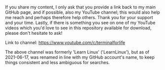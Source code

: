 If you share my content, I only ask that you provide a link back to my main GitHub page, and if possible, also my YouTube channel; this would also help me reach and perhaps therefore help others. Thank you for your support and your time. Lastly, if there is something you see on one of my YouTube videos which you'd love to see in this repository available for download, please don't hesitate to ask!

Link to channel: https://www.youtube.com/c/terminalforlife

The above channel was formerly 'Learn Linux' ('LearnLinux'), but as of 2021-06-17, was renamed in line with my GitHub account's name, to keep things consistent and less ambiguous for searches.
